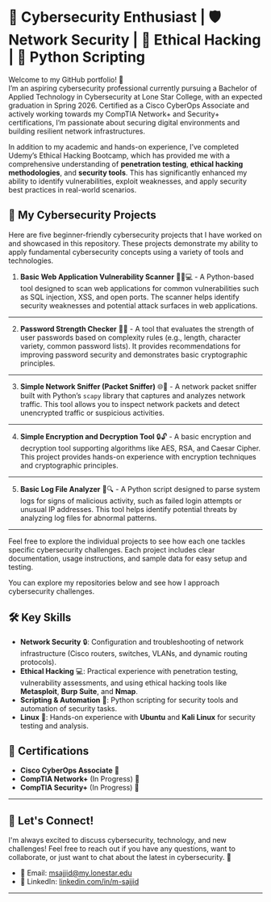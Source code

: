 # 🚀 Cybersecurity Enthusiast | 🛡️ Network Security | 🔐 Ethical Hacking | 🐍 Python Scripting

Welcome to my GitHub portfolio! 👋  
I’m an aspiring cybersecurity professional currently pursuing a Bachelor of Applied Technology in Cybersecurity at Lone Star College, with an expected graduation in Spring 2026. Certified as a Cisco CyberOps Associate and actively working towards my CompTIA Network+ and Security+ certifications, I’m passionate about securing digital environments and building resilient network infrastructures.

In addition to my academic and hands-on experience, I’ve completed Udemy’s Ethical Hacking Bootcamp, which has provided me with a comprehensive understanding of **penetration testing**, **ethical hacking methodologies**, and **security tools**. This has significantly enhanced my ability to identify vulnerabilities, exploit weaknesses, and apply security best practices in real-world scenarios.

## 📂 My Cybersecurity Projects


Here are five beginner-friendly cybersecurity projects that I have worked on and showcased in this repository. These projects demonstrate my ability to apply fundamental cybersecurity concepts using a variety of tools and technologies.

1. **Basic Web Application Vulnerability Scanner** 🕵️‍♂️💻 - A Python-based tool designed to scan web applications for common vulnerabilities such as SQL injection, XSS, and open ports. The scanner helps identify security weaknesses and potential attack surfaces in web applications.


---

2. **Password Strength Checker** 🔐🔑 - A tool that evaluates the strength of user passwords based on complexity rules (e.g., length, character variety, common password lists). It provides recommendations for improving password security and demonstrates basic cryptographic principles.


---

3. **Simple Network Sniffer (Packet Sniffer)** 🌐📡 - A network packet sniffer built with Python’s `scapy` library that captures and analyzes network traffic. This tool allows you to inspect network packets and detect unencrypted traffic or suspicious activities.


---

4. **Simple Encryption and Decryption Tool** 🔒🔓 - A basic encryption and decryption tool supporting algorithms like AES, RSA, and Caesar Cipher. This project provides hands-on experience with encryption techniques and cryptographic principles.


---

5. **Basic Log File Analyzer** 📜🔍 - A Python script designed to parse system logs for signs of malicious activity, such as failed login attempts or unusual IP addresses. This tool helps identify potential threats by analyzing log files for abnormal patterns.


---

Feel free to explore the individual projects to see how each one tackles specific cybersecurity challenges. Each project includes clear documentation, usage instructions, and sample data for easy setup and testing.


You can explore my repositories below and see how I approach cybersecurity challenges.

## 🛠️ Key Skills

- **Network Security** 🔒: Configuration and troubleshooting of network infrastructure (Cisco routers, switches, VLANs, and dynamic routing protocols).
- **Ethical Hacking** 💻: Practical experience with penetration testing, vulnerability assessments, and using ethical hacking tools like **Metasploit**, **Burp Suite**, and **Nmap**.
- **Scripting & Automation** 🤖: Python scripting for security tools and automation of security tasks.
- **Linux** 🐧: Hands-on experience with **Ubuntu** and **Kali Linux** for security testing and analysis.

## 🏅 Certifications

- **Cisco CyberOps Associate** 📜
- **CompTIA Network+** (In Progress) 📝
- **CompTIA Security+** (In Progress) 📝

---

## 💬 Let's Connect!

I'm always excited to discuss cybersecurity, technology, and new challenges! Feel free to reach out if you have any questions, want to collaborate, or just want to chat about the latest in cybersecurity. 🙌

- 📧 Email: [msajjid@my.lonestar.edu](mailto:msajjid@my.lonestar.edu)
- 💼 LinkedIn: [linkedin.com/in/m-sajjid](https://www.linkedin.com/in/m-sajjid)

---

